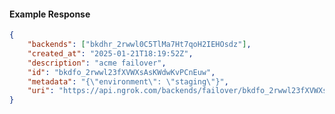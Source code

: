 <!-- Code generated for API Clients. DO NOT EDIT. -->

#### Example Response

```json
{
	"backends": ["bkdhr_2rwwl0C5TlMa7Ht7qoH2IEHOsdz"],
	"created_at": "2025-01-21T18:19:52Z",
	"description": "acme failover",
	"id": "bkdfo_2rwwl23fXVWXsAsKWdwKvPCnEuw",
	"metadata": "{\"environment\": \"staging\"}",
	"uri": "https://api.ngrok.com/backends/failover/bkdfo_2rwwl23fXVWXsAsKWdwKvPCnEuw"
}
```

